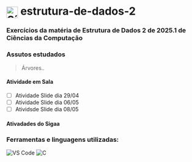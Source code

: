 <h1>
  <img src="https://cdn.jsdelivr.net/gh/devicons/devicon/icons/c/c-original.svg" alt="Símbolo C" width="30" style="vertical-align: middle;">
  estrutura-de-dados-2
</h1>

### Exercícios da matéria de Estrutura de Dados 2 de 2025.1 de Ciências da Computação

### Assutos estudados
>Árvores..

#### Atividade em Sala
- [ ] Atividade Slide dia 29/04
- [ ] Atividade Slide dia 06/05
- [ ] Atividsde Slide dia 08/05

#### Ativadades do Sigaa

### Ferramentas e linguagens utilizadas:
<div>
  <img src="https://img.shields.io/badge/-VS%20Code-007ACC?logo=visual-studio-code&logoColor=white&style=flat" alt="VS Code">
  <img src="https://img.shields.io/badge/-C-00599C?logo=c&logoColor=white&style=flat" alt="C">
</div>
